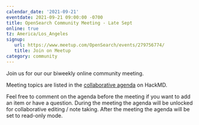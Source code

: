 ```yaml
---
calendar_date: '2021-09-21'
eventdate: 2021-09-21 09:00:00 -0700
title: OpenSearch Community Meeting - Late Sept
online: true
tz: America/Los_Angeles
signup:
   url: https://www.meetup.com/OpenSearch/events/279756774/
   title: Join on Meetup
category: community
---
```


Join us for our our biweekly online community meeting.

Meeting topics are listed in the [collaborative agenda](https://hackmd.io/vYNRksoUQMWU5n1mRFdB-Q?both=) on HackMD.

Feel free to comment on the agenda before the meeting if you want to add an item or have a question.
During the meeting the agenda will be unlocked for collaborative editing / note taking. After the meeting the agenda will be set to read-only mode.
